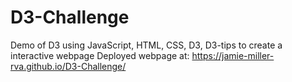 # D3-Challenge
Demo of D3 using JavaScript, HTML, CSS, D3, D3-tips to create a interactive webpage
Deployed webpage at: https://jamie-miller-rva.github.io/D3-Challenge/
